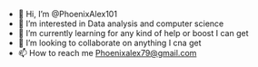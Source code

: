 - 👋 Hi, I’m @PhoenixAlex101
- 👀 I’m interested in Data analysis and computer science
- 🌱 I’m currently learning for any kind of help or boost I can get
- 💞️ I’m looking to collaborate on anything I cna get
- 📫 How to reach me Phoenixalex79@gmail.com

<!---
PhoenixAlex101/PhoenixAlex101 is a ✨ special ✨ repository because its `README.md` (this file) appears on your GitHub profile.
You can click the Preview link to take a look at your changes.
--->
